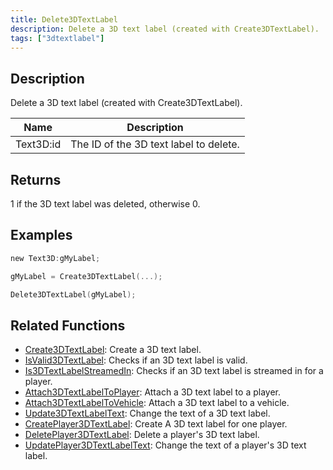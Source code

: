 ```yaml
---
title: Delete3DTextLabel
description: Delete a 3D text label (created with Create3DTextLabel).
tags: ["3dtextlabel"]
---
```


<VersionWarn version='SA-MP 0.3a' />

## Description

Delete a 3D text label (created with Create3DTextLabel).

| Name      | Description                            |
| --------- | -------------------------------------- |
| Text3D:id | The ID of the 3D text label to delete. |

## Returns

1 if the 3D text label was deleted, otherwise 0.

## Examples

```c
new Text3D:gMyLabel;

gMyLabel = Create3DTextLabel(...);

Delete3DTextLabel(gMyLabel);
```

## Related Functions

- [Create3DTextLabel](Create3DTextLabel): Create a 3D text label.
- [IsValid3DTextLabel](IsValid3DTextLabel): Checks if an 3D text label is valid.
- [Is3DTextLabelStreamedIn](Is3DTextLabelStreamedIn): Checks if an 3D text label is streamed in for a player.
- [Attach3DTextLabelToPlayer](Attach3DTextLabelToPlayer): Attach a 3D text label to a player.
- [Attach3DTextLabelToVehicle](Attach3DTextLabelToVehicle): Attach a 3D text label to a vehicle.
- [Update3DTextLabelText](Update3DTextLabelText): Change the text of a 3D text label.
- [CreatePlayer3DTextLabel](CreatePlayer3DTextLabel): Create A 3D text label for one player.
- [DeletePlayer3DTextLabel](DeletePlayer3DTextLabel): Delete a player's 3D text label.
- [UpdatePlayer3DTextLabelText](UpdatePlayer3DTextLabelText): Change the text of a player's 3D text label.
